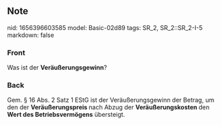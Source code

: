 ## Note
nid: 1656396603585
model: Basic-02d89
tags: SR_2, SR_2::SR_2-I-5
markdown: false

### Front
Was ist der <b>Veräußerungsgewinn</b>?

### Back
Gem. § 16 Abs. 2 Satz 1 EStG ist der Veräußerungsgewinn der Betrag, um den der <b>Veräußerungspreis </b>nach Abzug der <b>Veräußerungskosten </b>den <b>Wert des Betriebsvermögens</b> übersteigt.
